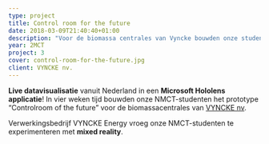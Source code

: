 ```yaml
---
type: project
title: Control room for the future
date: 2018-03-09T21:40:40+01:00
description: "Voor de biomassa centrales van Vyncke bouwden onze studenten een prototype met live data visualisatie vanuit Nederland in een Microsoft Hololens applicatie!"
year: 2MCT
project: 3
cover: control-room-for-the-future.jpg
client: VYNCKE nv.
---
```


**Live datavisualisatie** vanuit Nederland in een **Microsoft Hololens applicatie**! In vier weken tijd bouwden onze NMCT-studenten het prototype “Controlroom of the future” voor de biomassacentrales van <a href="https://www.vyncke.com/" target="_blank">VYNCKE nv</a>.


Verwerkingsbedrijf VYNCKE Energy vroeg onze NMCT-studenten te experimenteren met **mixed reality**.
